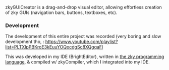 zkyGUICreator is a drag-and-drop visual editor, allowing effortless creation of zky GUIs (navigation bars, buttons, textboxes, etc).

### Development
The development of this entire project was recorded (very boring and slow development tho, : https://www.youtube.com/playlist?list=PLTXlpPBKroE3kEuuYOQocdgSc8XQgqaFl

This was developed in my IDE (BrightEditor), written in [the zky programming language](https://github.com/brightgao1/zky), & compiled w/ zkyCompiler, which I integrated into my IDE. 
